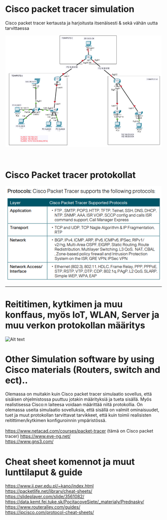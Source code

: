 # Cisco packet tracer simulation
Cisco packet tracer kertausta ja harjoitusta itsenäisesti & sekä vähän uutta tarvittaessa <br>

![Alt text](kuvat/CiscoPacketTracer-1.PNG?raw=true "None")

<br>

# Cisco Packet tracer protokollat

![Alt text](kuvat/CPT-protocols.PNG?raw=true "None")


<hr>


# Reititimen, kytkimen ja muu konffaus, myös IoT, WLAN, Server ja muu verkon protokollan määritys </h3>

![Alt text](kuvat/IMG_20191101_140519.jpg?raw=true "None")

# Other Simulation software by using Cisco materials (Routers, switch and ect)..

Olemassa on muitakin kuin Cisco packet tracer simulaatio sovellus, että sisäisen ohjelmistossa puuttuu jotakin määrityksiä ja tueta sisällä. Myös realistisessa Cisco:n laiteesa voidaan määrittää niitä protokollia. On olemassa useita simulaatio sovelluksia, että sisällä on valmiit ominaisuudet, tuet ja muut protokollan tarvittavat tarvikkeet, että kuin toimii realisisten reitittimen/kytkimen konfiguroinnin ympäristössä.
<br><br> 
https://www.netacad.com/courses/packet-tracer (tämä on Cisco packet tracer)
https://www.eve-ng.net/ <br>
https://www.gns3.com/

# Cheat sheet komennot ja muut lunttilaput & guide
https://www.ii.pwr.edu.pl/~kano/index.html <br>
https://packetlife.net/library/cheat-sheets/ <br>
https://slideplayer.com/slide/3561082/ <br>
https://data.kemt.fei.tuke.sk/PocitacoveSiete/_materialy/Prednasky/ <br>
https://www.routeralley.com/guides/ <br>
https://ipcisco.com/protocol-cheat-sheets/ <br>
<br>
